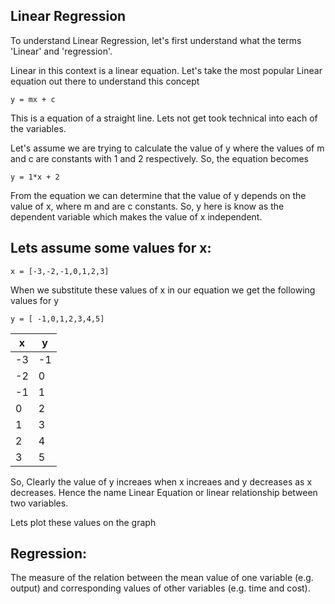## Linear Regression

To understand Linear Regression, let's first understand what the terms 'Linear' and 'regression'.

Linear in this context is a linear equation.
Let's take the most popular Linear equation out there to understand this concept
```
y = mx + c
```
This is a equation of a straight line. Lets not get took technical into each of the variables.

Let's assume we are trying to calculate the value of y where the values of m and c are constants with  1 and 2 respectively.
So, 
the equation becomes 
```
y = 1*x + 2
```
From the equation we can determine that the value of y depends on the value of x, where m and are c constants.
So, y here is know as the dependent variable which makes the value of x independent.

## Lets assume some values for x:
```
x = [-3,-2,-1,0,1,2,3]
```
When we substitute these values of x in our equation we get the following values for y
```
y = [ -1,0,1,2,3,4,5]
```
| x | y |
| - | - |
| -3 | -1 |
| -2 | 0 |
| -1 | 1 |
| 0 | 2 |
| 1 | 3 |
| 2 | 4 |
| 3 | 5 |

So, Clearly the value of y increaes when x increaes and y decreases as x decreases.
Hence the name Linear Equation or linear relationship between two variables.


Lets plot these values on the graph



## Regression:
The measure of the relation between the mean value of one variable (e.g. output) 
and corresponding values of other variables (e.g. time and cost).











